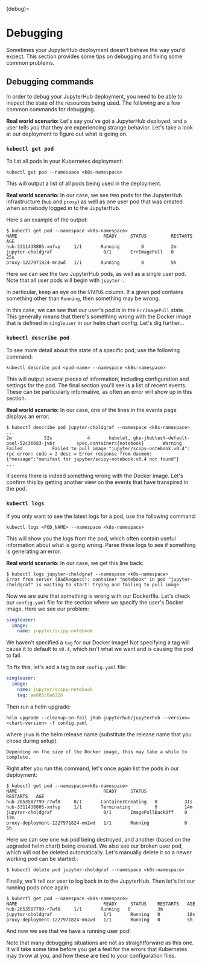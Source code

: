 (debug)=

# Debugging

Sometimes your JupyterHub deployment doesn't behave the way you'd expect.
This section provides some tips on debugging and fixing some common problems.

## Debugging commands

In order to debug your JupyterHub deployment, you need to be able to inspect
the state of the resources being used. The following are a few common commands
for debugging.

**Real world scenario:** Let's say you've got a JupyterHub deployed, and a user
tells you that they are experiencing strange behavior. Let's take a look
at our deployment to figure out what is going on.

### `kubectl get pod`

To list all pods in your Kubernetes deployment:

```
kubectl get pod --namespace <k8s-namespace>
```

This will output a list of all pods being used in the deployment.

**Real world scenario:** In our case, we see two pods for the JupyterHub
infrastructure (`hub` and `proxy`) as well as one user
pod that was created when somebody logged in to the JupyterHub.

Here's an example of the output:

```
$ kubectl get pod --namespace <k8s-namespace>
NAME                                READY     STATUS         RESTARTS   AGE
hub-3311438805-xnfvp     1/1       Running        0          2m
jupyter-choldgraf                   0/1       ErrImagePull   0          25s
proxy-1227971824-mn2wd   1/1       Running        0          5h
```

Here we can see the two JupyterHub pods, as well as a single user pod. Note
that all user pods will begin with `jupyter-`.

In particular, keep an eye on the `STATUS` column. If a given
pod contains something other than `Running`, then something may be wrong.

In this case, we can see that our user's pod is in the `ErrImagePull` state.
This generally means that there's something wrong with the Docker image that
is defined in `singleuser` in our helm chart config. Let's dig further...

### `kubectl describe pod`

To see more detail about the state of a specific pod, use the following
command:

```
kubectl describe pod <pod-name> --namespace <k8s-namespace>
```

This will output several pieces of information, including configuration and
settings for the pod. The final section you'll see is a list of recent
events. These can be particularly informative, as often an error will
show up in this section.

**Real world scenario:** In our case, one of the lines in the events page
displays an error:

```
$ kubectl describe pod jupyter-choldgraf --namespace <k8s-namespace>
...
2m            52s             4       kubelet, gke-jhubtest-default-pool-52c36683-jv6r        spec.containers{notebook}       Warning         Failed           Failed to pull image "jupyter/scipy-notebook:v0.4": rpc error: code = 2 desc = Error response from daemon: {"message":"manifest for jupyter/scipy-notebook:v0.4 not found"}
...
```

It seems there is indeed something wrong with the Docker image. Let's confirm
this by getting another view on the events that have transpired in the pod.

### `kubectl logs`

If you only want to see the latest logs for a pod, use the following command:

```
kubectl logs <POD_NAME> --namespace <k8s-namespace>
```

This will show you the logs from the pod, which often contain useful
information about what is going wrong. Parse these logs
to see if something is generating an error.

**Real world scenario:** In our case, we get this line back:

```
$ kubectl logs jupyter-choldgraf --namespace <k8s-namespace>
Error from server (BadRequest): container "notebook" in pod "jupyter-choldgraf" is waiting to start: trying and failing to pull image
```

Now we are sure that something is wrong with our Dockerfile. Let's check
our `config.yaml` file for the section where we specify the user's
Docker image. Here we see our problem:

```yaml
singleuser:
  image:
    name: jupyter/scipy-notebook
```

We haven't specified a `tag` for our Docker image! Not specifying a tag
will cause it to default to `v0.4`, which isn't what we want and is causing
the pod to fail.

To fix this, let's add a tag to our `config.yaml` file:

```yaml
singleuser:
  image:
    name: jupyter/scipy-notebook
    tag: ae885c0a6226
```

Then run a helm upgrade:

```
helm upgrade --cleanup-on-fail jhub jupyterhub/jupyterhub --version=<chart-version> -f config.yaml
```

where `jhub` is the helm release name (substitute the release name that you
chose during setup).

```{note}
Depending on the size of the Docker image, this may take a while to complete.
```

Right after you run this command, let's once again list the pods in our
deployment:

```
$ kubectl get pod --namespace=<k8s-namespace>
NAME                                READY     STATUS              RESTARTS   AGE
hub-2653507799-r7wf8     0/1       ContainerCreating   0          31s
hub-3311438805-xnfvp     1/1       Terminating         0          14m
jupyter-choldgraf                   0/1       ImagePullBackOff    0          12m
proxy-deployment-1227971824-mn2wd   1/1       Running             0          5h
```

Here we can see one `hub` pod being destroyed, and another (based
on the upgraded helm chart) being created. We also see our broken user pod,
which will not be deleted automatically. Let's manually delete it so a newer
working pod can be started.:

```
$ kubectl delete pod jupyter-choldgraf --namespace <k8s-namespace>
```

Finally, we'll tell our user to log back in to the JupyterHub. Then let's
list our running pods once again:

```
$ kubectl get pod --namespace <k8s-namespace>
NAME                                READY     STATUS    RESTARTS   AGE
hub-2653507799-r7wf8     1/1       Running   0          3m
jupyter-choldgraf                   1/1       Running   0          18s
proxy-deployment-1227971824-mn2wd   1/1       Running   0          5h
```

And now we see that we have a running user pod!

Note that many debugging situations are not as straightforward as this one.
It will take some time before you get a feel for the errors that Kubernetes
may throw at you, and how these are tied to your configuration files.

